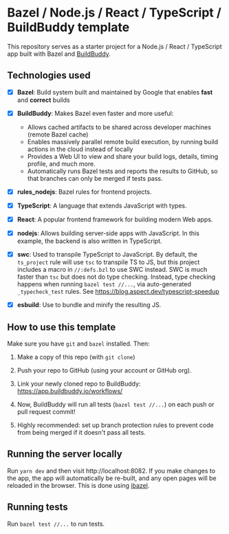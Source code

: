 # Bazel / Node.js / React / TypeScript / BuildBuddy template

This repository serves as a starter project for a Node.js / React / TypeScript app
built with Bazel and [BuildBuddy](https://buildbuddy.io).

## Technologies used

- [x] **Bazel**: Build system built and maintained by Google that enables
      **fast** and **correct** builds

- [x] **BuildBuddy**: Makes Bazel even faster and more useful:

  - Allows cached artifacts to be shared across developer machines (remote
    Bazel cache)
  - Enables massively parallel remote build execution, by running build
    actions in the cloud instead of locally
  - Provides a Web UI to view and share your build logs, details, timing profile, and much more.
  - Automatically runs Bazel tests and reports the results to GitHub,
    so that branches can only be merged if tests pass.

- [x] **rules_nodejs**: Bazel rules for frontend projects.

- [x] **TypeScript**: A language that extends JavaScript with types.

- [x] **React**: A popular frontend framework for building modern Web apps.

- [x] **nodejs**: Allows building server-side apps with JavaScript. In
      this example, the backend is also written in TypeScript.

- [x] **swc**: Used to transpile TypeScript to JavaScript. By default,
      the `ts_project` rule will use `tsc` to transpile TS to JS, but this
      project includes a macro in `//:defs.bzl` to use SWC instead. SWC
      is much faster than `tsc` but does not do type checking. Instead, type
      checking happens when running `bazel test //...`, via auto-generated
      `_typecheck_test` rules. See https://blog.aspect.dev/typescript-speedup

- [x] **esbuild**: Use to bundle and minify the resulting JS.

## How to use this template

Make sure you have `git` and `bazel` installed. Then:

1.  Make a copy of this repo (with `git clone`)

2.  Push your repo to GitHub (using your account or GitHub org).

3.  Link your newly cloned repo to BuildBuddy: https://app.buildbuddy.io/workflows/

4.  Now, BuildBuddy will run all tests (`bazel test //...`) on each push
    or pull request commit!

5.  Highly recommended: set up branch protection rules to prevent code
    from being merged if it doesn't pass all tests.

## Running the server locally

Run `yarn dev` and then visit http://localhost:8082. If you make changes
to the app, the app will automatically be re-built, and any open pages will
be reloaded in the browser. This is done using [ibazel](https://github.com/bazelbuild/bazel-watcher).

## Running tests

Run `bazel test //...` to run tests.
